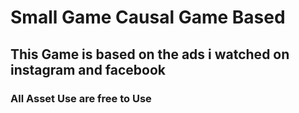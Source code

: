 

# Small Game Causal Game Based
## This Game is based on the ads i watched on instagram and facebook 



### All Asset Use are free to Use